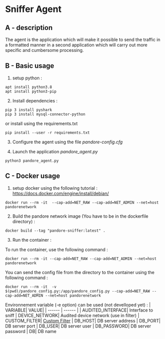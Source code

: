 # Sniffer Agent

## A - description

The agent is the application which will make it possible to send the traffic in a formatted manner in a second application which will carry out more specific and cumbersome processing.

## B - Basic usage
1) setup python :
```
apt install python3.8
apt install python3-pip
```

2) Install dependencies :
```
pip 3 install pyshark
pip 3 install mysql-connector-python
```

or install using the requirements.txt
```
pip install --user -r requirements.txt
```

3) Configure the agent using the file *pandore-config.cfg* 

4) Launch the application *pandore_agent.py*
```
python3 pandore_agent.py
```

## C - Docker usage

1) setup docker using the following tutorial :
https://docs.docker.com/engine/install/debian/
```
docker run --rm -it  --cap-add=NET_RAW --cap-add=NET_ADMIN --net=host pandorenetwork
```

2) Build the pandore network image (You have to be in the dockerfile directory) :
```
docker build --tag "pandore-sniffer:latest" .
```

3) Run the container :

To run the container, use the following command :
```
docker run --rm -it --cap-add=NET_RAW --cap-add=NET_ADMIN --net=host pandorenetwork

```
You can send the config file from the directory to the container using the following command :
```
docker run --rm -it  -v $(pwd)/pandore_config.py:/app/pandore_config.py --cap-add=NET_RAW --cap-add=NET_ADMIN --net=host pandorenetwork
```

Environnement variable (-e option) can be used (not develloped yet) :
| VARIABLE| VALUE|
| ------ | ------ |
| AUDITED_INTERFACE| Interface to sniff
| DEVICE_NETWORK| Audited device network (use in filter)
| CUSTOM_FILTER| [Custom Filter](https://biot.com/capstats/bpf.html)
| DB_HOST| DB server address
| DB_PORT| DB server port
| DB_USER| DB server user
| DB_PASSWORD| DB server password
| DB| DB name

